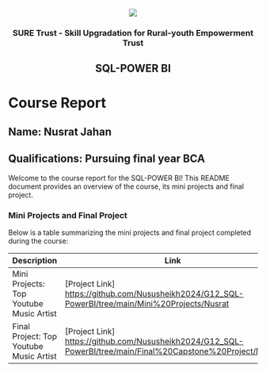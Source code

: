 <!-- PROJECT LOGO -->
<br />

<div align="center">
   <img src='https://user-images.githubusercontent.com/73131499/166115643-d3187f47-d38f-41b2-ae42-5ecbbc60de14.png' />


<h3 align="center">SURE Trust - Skill Upgradation for Rural-youth Empowerment Trust</h3>
  <h2>SQL-POWER BI</h2>
</div>

# Course Report

## Name: Nusrat Jahan

## Qualifications: Pursuing final year BCA

Welcome to the course report for the SQL-POWER BI! This README document provides an overview of the course, its mini projects and final project.

### Mini Projects and Final Project

Below is a table summarizing the mini projects and final project completed during the course:

| Description                               | Link                                    |
|-------------------------------------------|-----------------------------------------|
| Mini Projects:  Top Youtube Music Artist    |[Project Link] https://github.com/Nususheikh2024/G12_SQL-PowerBI/tree/main/Mini%20Projects/Nusrat                         |
| Final Project:   Top Youtube Music Artist     | [Project Link] https://github.com/Nususheikh2024/G12_SQL-PowerBI/tree/main/Final%20Capstone%20Project/Nusrat                        |
